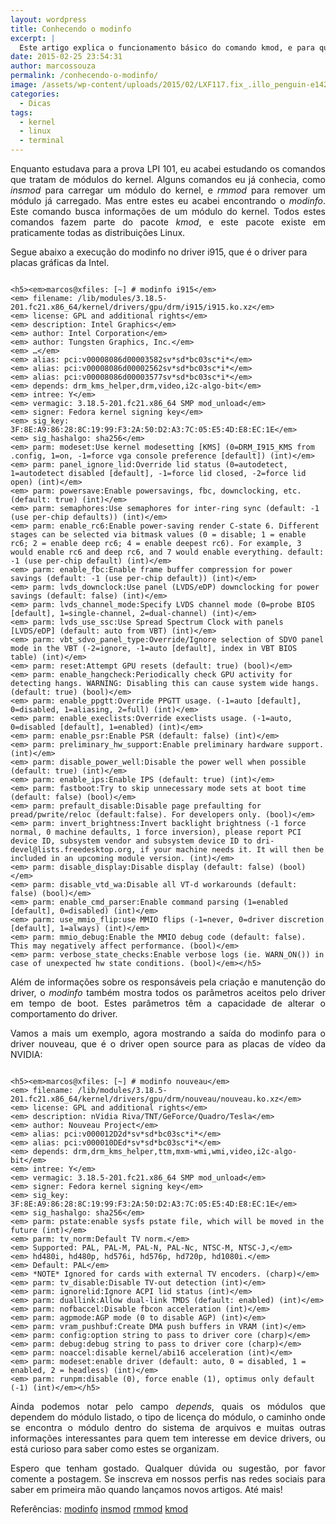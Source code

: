```yaml
---
layout: wordpress
title: Conhecendo o modinfo
excerpt: |
  Este artigo explica o funcionamento básico do comando kmod, e para que qual finalidade existe o comando. Ainda neste artigo, é mostrado exemplos de execução do comando e quais informações este pode extrair dos módulos do kernel.
date: 2015-02-25 23:54:31
author: marcossouza
permalink: /conhecendo-o-modinfo/
image: /assets/wp-content/uploads/2015/02/LXF117.fix_.illo_penguin-e1424908179658.jpg
categories:
  - Dicas
tags:
  - kernel
  - linux
  - terminal
---
```


<p style="text-align: justify;">Enquanto estudava para a prova LPI 101, eu acabei estudando os comandos que tratam de módulos do kernel. Alguns comandos eu já conhecia, como <em>insmod</em> para carregar um módulo do kernel, e <em>rmmod</em> para remover um módulo já carregado. Mas entre estes eu acabei encontrando o <em>modinfo</em>. Este comando busca informações de um módulo do kernel. Todos estes comandos fazem parte do pacote <em>kmod</em>, e este pacote existe em praticamente todas as distribuições Linux.</p>
Segue abaixo a execução do modinfo no driver i915, que é o driver para placas gráficas da Intel.

<pre><code class="bash">
&lt;h5&gt;&lt;em&gt;marcos@xfiles: [~] # modinfo i915&lt;/em&gt;
&lt;em&gt; filename: /lib/modules/3.18.5-201.fc21.x86_64/kernel/drivers/gpu/drm/i915/i915.ko.xz&lt;/em&gt;
&lt;em&gt; license: GPL and additional rights&lt;/em&gt;
&lt;em&gt; description: Intel Graphics&lt;/em&gt;
&lt;em&gt; author: Intel Corporation&lt;/em&gt;
&lt;em&gt; author: Tungsten Graphics, Inc.&lt;/em&gt;
&lt;em&gt; …&lt;/em&gt;
&lt;em&gt; alias: pci:v00008086d00003582sv*sd*bc03sc*i*&lt;/em&gt;
&lt;em&gt; alias: pci:v00008086d00002562sv*sd*bc03sc*i*&lt;/em&gt;
&lt;em&gt; alias: pci:v00008086d00003577sv*sd*bc03sc*i*&lt;/em&gt;
&lt;em&gt; depends: drm_kms_helper,drm,video,i2c-algo-bit&lt;/em&gt;
&lt;em&gt; intree: Y&lt;/em&gt;
&lt;em&gt; vermagic: 3.18.5-201.fc21.x86_64 SMP mod_unload&lt;/em&gt;
&lt;em&gt; signer: Fedora kernel signing key&lt;/em&gt;
&lt;em&gt; sig_key: 3F:8E:A9:86:28:8C:19:99:F3:2A:50:D2:A3:7C:05:E5:4D:E8:EC:1E&lt;/em&gt;
&lt;em&gt; sig_hashalgo: sha256&lt;/em&gt;
&lt;em&gt; parm: modeset:Use kernel modesetting [KMS] (0=DRM_I915_KMS from .config, 1=on, -1=force vga console preference [default]) (int)&lt;/em&gt;
&lt;em&gt; parm: panel_ignore_lid:Override lid status (0=autodetect, 1=autodetect disabled [default], -1=force lid closed, -2=force lid open) (int)&lt;/em&gt;
&lt;em&gt; parm: powersave:Enable powersavings, fbc, downclocking, etc. (default: true) (int)&lt;/em&gt;
&lt;em&gt; parm: semaphores:Use semaphores for inter-ring sync (default: -1 (use per-chip defaults)) (int)&lt;/em&gt;
&lt;em&gt; parm: enable_rc6:Enable power-saving render C-state 6. Different stages can be selected via bitmask values (0 = disable; 1 = enable rc6; 2 = enable deep rc6; 4 = enable deepest rc6). For example, 3 would enable rc6 and deep rc6, and 7 would enable everything. default: -1 (use per-chip default) (int)&lt;/em&gt;
&lt;em&gt; parm: enable_fbc:Enable frame buffer compression for power savings (default: -1 (use per-chip default)) (int)&lt;/em&gt;
&lt;em&gt; parm: lvds_downclock:Use panel (LVDS/eDP) downclocking for power savings (default: false) (int)&lt;/em&gt;
&lt;em&gt; parm: lvds_channel_mode:Specify LVDS channel mode (0=probe BIOS [default], 1=single-channel, 2=dual-channel) (int)&lt;/em&gt;
&lt;em&gt; parm: lvds_use_ssc:Use Spread Spectrum Clock with panels [LVDS/eDP] (default: auto from VBT) (int)&lt;/em&gt;
&lt;em&gt; parm: vbt_sdvo_panel_type:Override/Ignore selection of SDVO panel mode in the VBT (-2=ignore, -1=auto [default], index in VBT BIOS table) (int)&lt;/em&gt;
&lt;em&gt; parm: reset:Attempt GPU resets (default: true) (bool)&lt;/em&gt;
&lt;em&gt; parm: enable_hangcheck:Periodically check GPU activity for detecting hangs. WARNING: Disabling this can cause system wide hangs. (default: true) (bool)&lt;/em&gt;
&lt;em&gt; parm: enable_ppgtt:Override PPGTT usage. (-1=auto [default], 0=disabled, 1=aliasing, 2=full) (int)&lt;/em&gt;
&lt;em&gt; parm: enable_execlists:Override execlists usage. (-1=auto, 0=disabled [default], 1=enabled) (int)&lt;/em&gt;
&lt;em&gt; parm: enable_psr:Enable PSR (default: false) (int)&lt;/em&gt;
&lt;em&gt; parm: preliminary_hw_support:Enable preliminary hardware support. (int)&lt;/em&gt;
&lt;em&gt; parm: disable_power_well:Disable the power well when possible (default: true) (int)&lt;/em&gt;
&lt;em&gt; parm: enable_ips:Enable IPS (default: true) (int)&lt;/em&gt;
&lt;em&gt; parm: fastboot:Try to skip unnecessary mode sets at boot time (default: false) (bool)&lt;/em&gt;
&lt;em&gt; parm: prefault_disable:Disable page prefaulting for pread/pwrite/reloc (default:false). For developers only. (bool)&lt;/em&gt;
&lt;em&gt; parm: invert_brightness:Invert backlight brightness (-1 force normal, 0 machine defaults, 1 force inversion), please report PCI device ID, subsystem vendor and subsystem device ID to dri-devel@lists.freedesktop.org, if your machine needs it. It will then be included in an upcoming module version. (int)&lt;/em&gt;
&lt;em&gt; parm: disable_display:Disable display (default: false) (bool)&lt;/em&gt;
&lt;em&gt; parm: disable_vtd_wa:Disable all VT-d workarounds (default: false) (bool)&lt;/em&gt;
&lt;em&gt; parm: enable_cmd_parser:Enable command parsing (1=enabled [default], 0=disabled) (int)&lt;/em&gt;
&lt;em&gt; parm: use_mmio_flip:use MMIO flips (-1=never, 0=driver discretion [default], 1=always) (int)&lt;/em&gt;
&lt;em&gt; parm: mmio_debug:Enable the MMIO debug code (default: false). This may negatively affect performance. (bool)&lt;/em&gt;
&lt;em&gt; parm: verbose_state_checks:Enable verbose logs (ie. WARN_ON()) in case of unexpected hw state conditions. (bool)&lt;/em&gt;&lt;/h5&gt;
</code></pre>

<p style="text-align: justify;">Além de informações sobre os responsáveis pela criação e manutenção do driver, o <em>modinfo</em> também mostra todos os parâmetros aceitos pelo driver em tempo de boot. Estes parâmetros têm a capacidade de alterar o comportamento do driver.</p>
<p style="text-align: justify;">Vamos a mais um exemplo, agora mostrando a saída do modinfo para o driver nouveau, que é o driver open source para as placas de vídeo da NVIDIA:</p>


<pre><code class="bash">
&lt;h5&gt;&lt;em&gt;marcos@xfiles: [~] # modinfo nouveau&lt;/em&gt;
&lt;em&gt; filename: /lib/modules/3.18.5-201.fc21.x86_64/kernel/drivers/gpu/drm/nouveau/nouveau.ko.xz&lt;/em&gt;
&lt;em&gt; license: GPL and additional rights&lt;/em&gt;
&lt;em&gt; description: nVidia Riva/TNT/GeForce/Quadro/Tesla&lt;/em&gt;
&lt;em&gt; author: Nouveau Project&lt;/em&gt;
&lt;em&gt; alias: pci:v000012D2d*sv*sd*bc03sc*i*&lt;/em&gt;
&lt;em&gt; alias: pci:v000010DEd*sv*sd*bc03sc*i*&lt;/em&gt;
&lt;em&gt; depends: drm,drm_kms_helper,ttm,mxm-wmi,wmi,video,i2c-algo-bit&lt;/em&gt;
&lt;em&gt; intree: Y&lt;/em&gt;
&lt;em&gt; vermagic: 3.18.5-201.fc21.x86_64 SMP mod_unload&lt;/em&gt;
&lt;em&gt; signer: Fedora kernel signing key&lt;/em&gt;
&lt;em&gt; sig_key: 3F:8E:A9:86:28:8C:19:99:F3:2A:50:D2:A3:7C:05:E5:4D:E8:EC:1E&lt;/em&gt;
&lt;em&gt; sig_hashalgo: sha256&lt;/em&gt;
&lt;em&gt; parm: pstate:enable sysfs pstate file, which will be moved in the future (int)&lt;/em&gt;
&lt;em&gt; parm: tv_norm:Default TV norm.&lt;/em&gt;
&lt;em&gt; Supported: PAL, PAL-M, PAL-N, PAL-Nc, NTSC-M, NTSC-J,&lt;/em&gt;
&lt;em&gt; hd480i, hd480p, hd576i, hd576p, hd720p, hd1080i.&lt;/em&gt;
&lt;em&gt; Default: PAL&lt;/em&gt;
&lt;em&gt; *NOTE* Ignored for cards with external TV encoders. (charp)&lt;/em&gt;
&lt;em&gt; parm: tv_disable:Disable TV-out detection (int)&lt;/em&gt;
&lt;em&gt; parm: ignorelid:Ignore ACPI lid status (int)&lt;/em&gt;
&lt;em&gt; parm: duallink:Allow dual-link TMDS (default: enabled) (int)&lt;/em&gt;
&lt;em&gt; parm: nofbaccel:Disable fbcon acceleration (int)&lt;/em&gt;
&lt;em&gt; parm: agpmode:AGP mode (0 to disable AGP) (int)&lt;/em&gt;
&lt;em&gt; parm: vram_pushbuf:Create DMA push buffers in VRAM (int)&lt;/em&gt;
&lt;em&gt; parm: config:option string to pass to driver core (charp)&lt;/em&gt;
&lt;em&gt; parm: debug:debug string to pass to driver core (charp)&lt;/em&gt;
&lt;em&gt; parm: noaccel:disable kernel/abi16 acceleration (int)&lt;/em&gt;
&lt;em&gt; parm: modeset:enable driver (default: auto, 0 = disabled, 1 = enabled, 2 = headless) (int)&lt;/em&gt;
&lt;em&gt; parm: runpm:disable (0), force enable (1), optimus only default (-1) (int)&lt;/em&gt;&lt;/h5&gt;
</code></pre>

<p style="text-align: justify;">Ainda podemos notar pelo campo <em>depends</em>, quais os módulos que dependem do módulo listado, o tipo de licença do módulo, o caminho onde se encontra o módulo dentro do sistema de arquivos e muitas outras informações interessantes para quem tem interesse em device drivers, ou está curioso para saber como estes se organizam.</p>
<p style="text-align: justify;">Espero que tenham gostado. Qualquer dúvida ou sugestão, por favor comente a postagem. Se inscreva em nossos perfis nas redes sociais para saber em primeira mão quando lançamos novos artigos. Até mais!</p>
Referências:
<a title="http://linux.die.net/man/8/modinfo" href="http://linux.die.net/man/8/modinfo" target="_blank">modinfo</a>
<a title="http://linux.die.net/man/8/insmod" href="http://linux.die.net/man/8/insmod" target="_blank">insmod</a>
<a title="http://linux.die.net/man/8/rmmod" href="http://linux.die.net/man/8/rmmod" target="_blank">rmmod</a>
<a title="http://man7.org/linux/man-pages/man8/kmod.8.html" href="http://man7.org/linux/man-pages/man8/kmod.8.html" target="_blank">kmod</a>